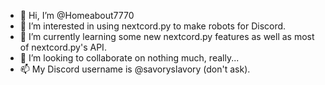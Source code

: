 - 👋 Hi, I’m @Homeabout7770
- 👀 I’m interested in using nextcord.py to make robots for Discord.
- 🌱 I’m currently learning some new nextcord.py features as well as most of nextcord.py's API.
- 💞️ I’m looking to collaborate on nothing much, really...
- 📫 My Discord username is @savoryslavory (don't ask).

<!---
Homeabout7770/Homeabout7770 is a ✨ special ✨ repository because its `README.md` (this file) appears on your GitHub profile.
You can click the Preview link to take a look at your changes.
--->
